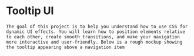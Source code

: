 # Tooltip UI

    The goal of this project is to help you understand how to use CSS for dynamic UI effects. You will learn how to position elements relative to each other, create smooth transitions, and make your navigation more interactive and user-friendly. Below is a rough mockup showing the tooltip appearing above a navigation item